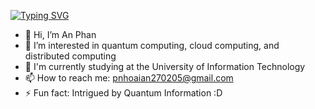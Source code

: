 [![Typing SVG](https://readme-typing-svg.demolab.com/?lines=Xin+Chào+!;Tôi+tên+là+An)](https://git.io/typing-svg)
- 👋 Hi, I’m An Phan
- 👀 I’m interested in quantum computing, cloud computing, and distributed computing
- 🌱 I'm currently studying at the University of Information Technology
- 📫 How to reach me: [pnhoaian270205@gmail.com](mailto:pnhoaian270205@gmail.com)
- ⚡ Fun fact: Intrigued by Quantum Information :D
